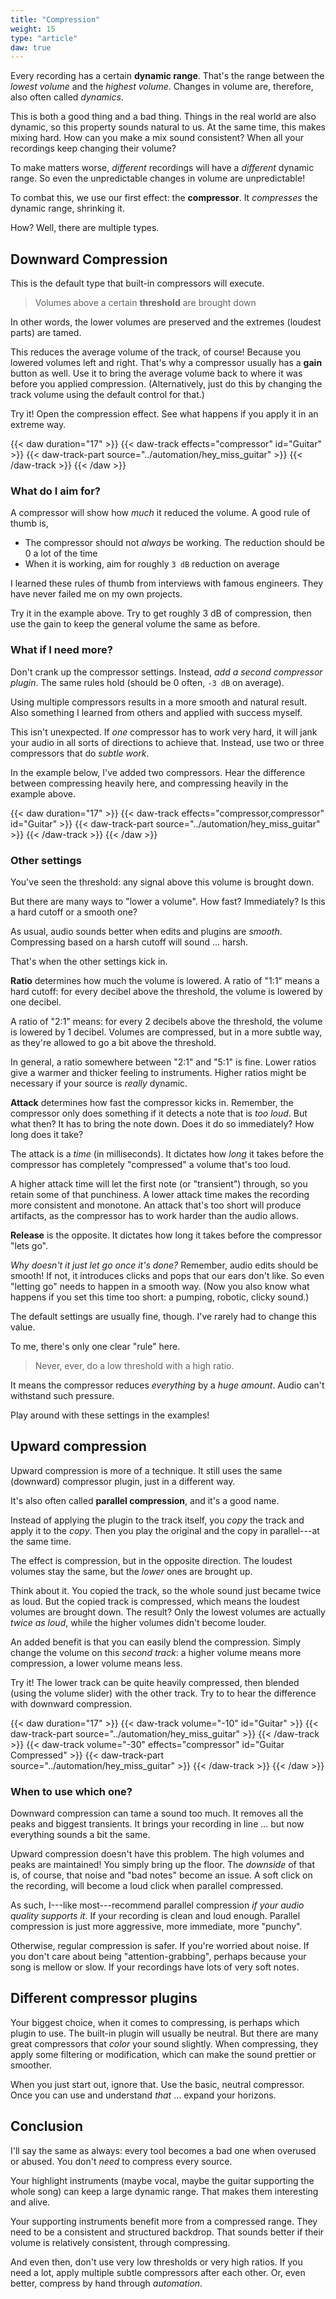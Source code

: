 ```yaml
---
title: "Compression"
weight: 15
type: "article"
daw: true
---
```


Every recording has a certain **dynamic range**. That's the range between the _lowest volume_ and the _highest volume_. Changes in volume are, therefore, also often called _dynamics_.

This is both a good thing and a bad thing. Things in the real world are also dynamic, so this property sounds natural to us. At the same time, this makes mixing hard. How can you make a mix sound consistent? When all your recordings keep changing their volume?

To make matters worse, _different_ recordings will have a _different_ dynamic range. So even the unpredictable changes in volume are unpredictable!

To combat this, we use our first effect: the **compressor**. It _compresses_ the dynamic range, shrinking it.

How? Well, there are multiple types.

## Downward Compression

This is the default type that built-in compressors will execute.

> Volumes above a certain **threshold** are brought down

In other words, the lower volumes are preserved and the extremes (loudest parts) are tamed. 

This reduces the average volume of the track, of course! Because you lowered volumes left and right. That's why a compressor usually has a **gain** button as well. Use it to bring the average volume back to where it was before you applied compression. (Alternatively, just do this by changing the track volume using the default control for that.)

Try it! Open the compression effect. See what happens if you apply it in an extreme way.

{{< daw duration="17" >}}
    {{< daw-track effects="compressor" id="Guitar" >}}
        {{< daw-track-part source="../automation/hey_miss_guitar" >}}
    {{< /daw-track >}}
{{< /daw >}}

### What do I aim for?

A compressor will show how _much_ it reduced the volume. A good rule of thumb is,

* The compressor should not _always_ be working. The reduction should be 0 a lot of the time
* When it is working, aim for roughly `3 dB` reduction on average

I learned these rules of thumb from interviews with famous engineers. They have never failed me on my own projects.

Try it in the example above. Try to get roughly 3 dB of compression, then use the gain to keep the general volume the same as before.

### What if I need more?

Don't crank up the compressor settings. Instead, _add a second compressor plugin_. The same rules hold (should be 0 often, `-3 dB` on average).

Using multiple compressors results in a more smooth and natural result. Also something I learned from others and applied with success myself.

This isn't unexpected. If _one_ compressor has to work very hard, it will jank your audio in all sorts of directions to achieve that. Instead, use two or three compressors that do _subtle work_.

In the example below, I've added two compressors. Hear the difference between compressing heavily here, and compressing heavily in the example above.

{{< daw duration="17" >}}
    {{< daw-track effects="compressor,compressor" id="Guitar" >}}
        {{< daw-track-part source="../automation/hey_miss_guitar" >}}
    {{< /daw-track >}}
{{< /daw >}}

### Other settings

You've seen the threshold: any signal above this volume is brought down. 

But there are many ways to "lower a volume". How fast? Immediately? Is this a hard cutoff or a smooth one?

As usual, audio sounds better when edits and plugins are _smooth_. Compressing based on a harsh cutoff will sound ... harsh. 

That's when the other settings kick in.

**Ratio** determines how much the volume is lowered. A ratio of "1:1" means a hard cutoff: for every decibel above the threshold, the volume is lowered by one decibel. 

A ratio of "2:1" means: for every 2 decibels above the threshold, the volume is lowered by 1 decibel. Volumes are compressed, but in a more subtle way, as they're allowed to go a bit above the threshold.

In general, a ratio somewhere between "2:1" and "5:1" is fine. Lower ratios give a warmer and thicker feeling to instruments. Higher ratios might be necessary if your source is _really_ dynamic.

**Attack** determines how fast the compressor kicks in. Remember, the compressor only does something if it detects a note that is _too loud_. But what then? It has to bring the note down. Does it do so immediately? How long does it take?

The attack is a _time_ (in milliseconds). It dictates how _long_ it takes before the compressor has completely "compressed" a volume that's too loud.

A higher attack time will let the first note (or "transient") through, so you retain some of that punchiness. A lower attack time makes the recording more consistent and monotone. An attack that's too short will produce artifacts, as the compressor has to work harder than the audio allows.

**Release** is the opposite. It dictates how long it takes before the compressor "lets go". 

_Why doesn't it just let go once it's done?_ Remember, audio edits should be smooth! If not, it introduces clicks and pops that our ears don't like. So even "letting go" needs to happen in a smooth way. (Now you also know what happens if you set this time too short: a pumping, robotic, clicky sound.)

The default settings are usually fine, though. I've rarely had to change this value. 

To me, there's only one clear "rule" here.

> Never, ever, do a low threshold with a high ratio.

It means the compressor reduces _everything_ by a _huge amount_. Audio can't withstand such pressure.

Play around with these settings in the examples!

## Upward compression

Upward compression is more of a technique. It still uses the same (downward) compressor plugin, just in a different way.

It's also often called **parallel compression**, and it's a good name.

Instead of applying the plugin to the track itself, you _copy_ the track and apply it to the _copy_. Then you play the original and the copy in parallel---at the same time.

The effect is compression, but in the opposite direction. The loudest volumes stay the same, but the _lower_ ones are brought up.

Think about it. You copied the track, so the whole sound just became twice as loud. But the copied track is compressed, which means the loudest volumes are brought down. The result? Only the lowest volumes are actually _twice as loud_, while the higher volumes didn't become louder.

An added benefit is that you can easily blend the compression. Simply change the volume on this _second track_: a higher volume means more compression, a lower volume means less.

Try it! The lower track can be quite heavily compressed, then blended (using the volume slider) with the other track. Try to to hear the difference with downward compression.

{{< daw duration="17" >}}
    {{< daw-track volume="-10" id="Guitar" >}}
        {{< daw-track-part source="../automation/hey_miss_guitar" >}}
    {{< /daw-track >}}
    {{< daw-track volume="-30" effects="compressor" id="Guitar Compressed" >}}
        {{< daw-track-part source="../automation/hey_miss_guitar" >}}
    {{< /daw-track >}}
{{< /daw >}}

### When to use which one?

Downward compression can tame a sound too much. It removes all the peaks and biggest transients. It brings your recording in line ... but now everything sounds a bit the same.

Upward compression doesn't have this problem. The high volumes and peaks are maintained! You simply bring up the floor. The _downside_ of that is, of course, that noise and "bad notes" become an issue. A soft click on the recording, will become a loud click when parallel compressed.

As such, I---like most---recommend parallel compression _if your audio quality supports it_. If your recording is clean and loud enough. Parallel compression is just more aggressive, more immediate, more "punchy".

Otherwise, regular compression is safer. If you're worried about noise. If you don't care about being "attention-grabbing", perhaps because your song is mellow or slow. If your recordings have lots of very soft notes.

## Different compressor plugins

Your biggest choice, when it comes to compressing, is perhaps which plugin to use. The built-in plugin will usually be neutral. But there are many great compressors that _color_ your sound slightly. When compressing, they apply some filtering or modification, which can make the sound prettier or smoother.

When you just start out, ignore that. Use the basic, neutral compressor. Once you can use and understand _that_ ... expand your horizons.

## Conclusion

I'll say the same as always: every tool becomes a bad one when overused or abused. You don't _need_ to compress every source.

Your highlight instruments (maybe vocal, maybe the guitar supporting the whole song) can keep a large dynamic range. That makes them interesting and alive.

Your supporting instruments benefit more from a compressed range. They need to be a consistent and structured backdrop. That sounds better if their volume is relatively consistent, through compressing.

And even then, don't use very low thresholds or very high ratios. If you need a lot, apply multiple subtle compressors after each other. Or, even better, compress by hand through _automation_.